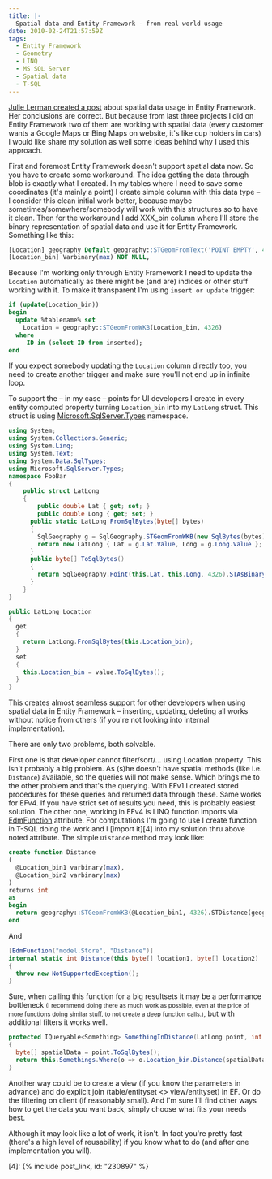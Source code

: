 ```yaml
---
title: |-
  Spatial data and Entity Framework - from real world usage
date: 2010-02-24T21:57:59Z
tags:
  - Entity Framework
  - Geometry
  - LINQ
  - MS SQL Server
  - Spatial data
  - T-SQL
---
```

[Julie Lerman created a post][1] about spatial data usage in Entity Framework. Her conclusions are correct. But because from last three projects I did on Entity Framework two of them are working with spatial data (every customer wants a Google Maps or Bing Maps on website, it's like cup holders in cars) I would like share my solution as well some ideas behind why I used this approach.

First and foremost Entity Framework doesn't support spatial data now. So you have to create some workaround. The idea getting the data through blob is exactly what I created. In my tables where I need to save some coordinates (it's mainly a point) I create simple column with this data type – I consider this clean initial work better, because maybe sometimes/somewhere/somebody will work with this structures so to have it clean. Then for the workaround I add XXX_bin column where I'll store the binary representation of spatial data and use it for Entity Framework. Something like this:

```sql
[Location] geography Default geography::STGeomFromText('POINT EMPTY', 4326) NOT NULL,
[Location_bin] Varbinary(max) NOT NULL,
```

Because I'm working only through Entity Framework I need to update the `Location` automatically as there might be (and are) indices or other stuff working with it. To make it transparent I'm using `insert or update` trigger:

```sql
if (update(Location_bin))
begin
  update %tablename% set
    Location = geography::STGeomFromWKB(Location_bin, 4326)
  where
     ID in (select ID from inserted);
end
```

If you expect somebody updating the `Location` column directly too, you need to create another trigger and make sure you'll not end up in infinite loop.

To support the – in my case – points for UI developers I create in every entity computed property turning `Location_bin` into my `LatLong` struct. This struct is using [Microsoft.SqlServer.Types][2] namespace.

```csharp
using System;
using System.Collections.Generic;
using System.Linq;
using System.Text;
using System.Data.SqlTypes;
using Microsoft.SqlServer.Types;
namespace FooBar
{
    public struct LatLong
    {
        public double Lat { get; set; }
        public double Long { get; set; }
      public static LatLong FromSqlBytes(byte[] bytes)
      {
        SqlGeography g = SqlGeography.STGeomFromWKB(new SqlBytes(bytes), 4326);
        return new LatLong { Lat = g.Lat.Value, Long = g.Long.Value };
      }
      public byte[] ToSqlBytes()
      {
        return SqlGeography.Point(this.Lat, this.Long, 4326).STAsBinary().Buffer;
      }
    }
}
```

```csharp
public LatLong Location
{
  get
  {
    return LatLong.FromSqlBytes(this.Location_bin);
  }
  set
  {
    this.Location_bin = value.ToSqlBytes();
  }
}
```

This creates almost seamless support for other developers when using spatial data in Entity Framework – inserting, updating, deleting all works without notice from others (if you're not looking into internal implementation).

There are only two problems, both solvable.

First one is that developer cannot filter/sort/… using Location property. This isn't probably a big problem. As (s)he doesn't have spatial methods (like i.e. `Distance`) available, so the queries will not make sense. Which brings me to the other problem and that's the querying. With EFv1 I created stored procedures for these queries and returned data through these. Same works for EFv4. If you have strict set of results you need, this is probably easiest solution. The other one, working in EFv4 is LINQ function imports via [EdmFunction][3] attribute. For computations I'm going to use I create function in T-SQL doing the work and I [import it][4] into my solution thru above noted attribute. The simple `Distance` method may look like:

```sql
create function Distance
(
  @Location_bin1 varbinary(max),
  @Location_bin2 varbinary(max)
)
returns int
as
begin
  return geography::STGeomFromWKB(@Location_bin1, 4326).STDistance(geography::STGeomFromWKB(@Location_bin2, 4326));
end
```

And

```csharp
[EdmFunction("model.Store", "Distance")]
internal static int Distance(this byte[] location1, byte[] location2)
{
  throw new NotSupportedException();
}
```

Sure, when calling this function for a big resultsets it may be a performance bottleneck <small>(I recommend doing there as much work as possible, even at the price of more functions doing similar stuff, to not create a deep function calls.)</small>, but with additional filters it works well.

```csharp
protected IQueryable<Something> SomethingInDistance(LatLong point, int distance)
{
  byte[] spatialData = point.ToSqlBytes();
  return this.Somethings.Where(o => o.Location_bin.Distance(spatialData) < distance);
}
```

Another way could be to create a view (if you know the parameters in advance) and do explicit join (table/entityset <> view/entityset) in EF. Or do the filtering on client (if reasonably small). And I'm sure I'll find other ways how to get the data you want back, simply choose what fits your needs best.

Although it may look like a lot of work, it isn't. In fact you're pretty fast (there's a high level of reusability) if you know what to do (and after one implementation you will).

[1]: http://thedatafarm.com/blog/data-access/yes-you-can-read-and-probably-write-spatial-data-with-entity-framework/
[2]: http://msdn.microsoft.com/en-us/library/microsoft.sqlserver.types(SQL.105).aspx
[3]: http://msdn.microsoft.com/en-us/library/system.data.objects.dataclasses.edmfunctionattribute(VS.100).aspx
[4]: {% include post_link, id: "230897" %}
